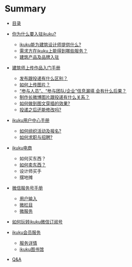 # Summary

* [目录](README.md)  
* [你为什么要入驻ikuku?](signup.md)  
  * [ikuku能为建筑设计师提供什么?](signup-1.md)
  * [需求方在ikuku上能得到哪些服务？](o2o.md) 
  * [建筑产品及品牌入驻](signup-3.md)  

* [建筑师上传作品入门手册](101.md)
  * [发布跟投递有什么区别？](101-1.md)
  * [如何上传图片？](101-2.md)
  * [“参与人员”、“参与团队/企业”信息漏填,会有什么后果？](101-3.md)
  * [制作长微博图片跟投递有什么关系？](101-4.md) 
  * [如何做到图文穿插的效果?](101-5.md)
  * [投递之后还能修改吗?](101-6.md)
 
* [ikuku用户中心手册](ucenter.md)   
  * [如何组织活动及报名?](ucenter-1.md)
  * [如何求职与招聘?](ucenter-2.md)
  
* [ikuku电商](shop.md)  
  * 如何买东西？
  * [如何卖东西？](shop-2.md)  
  * 设计师买手 
  * 摆地摊  
   
   
* [微信服务号手册](weixin.md)
  * [用户输入](weixin-1.md)
  * [微栏目](weixin-2.md)
  * [微服务](weixin-3.md)
  
  
* [如何玩转ikuku微信订阅号](weixinsubscribe.md)  


* [ikuku会员服务](member.md)  
  * [服务详情](member-1.md) 
  * [ikuku图书馆](library.md)   

* [Q&A](qa.md)

